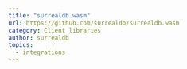 ```yaml
---
title: "surrealdb.wasm"
url: https://github.com/surrealdb/surrealdb.wasm
category: Client libraries
author: surrealdb
topics:
  - integrations
---
```


